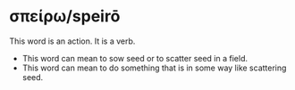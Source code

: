 # σπείρω/speirō
This word is an action. It is a verb.
* This word can mean to sow seed or to scatter seed in a field. 
* This word can mean to do something that is in some way like scattering seed.
